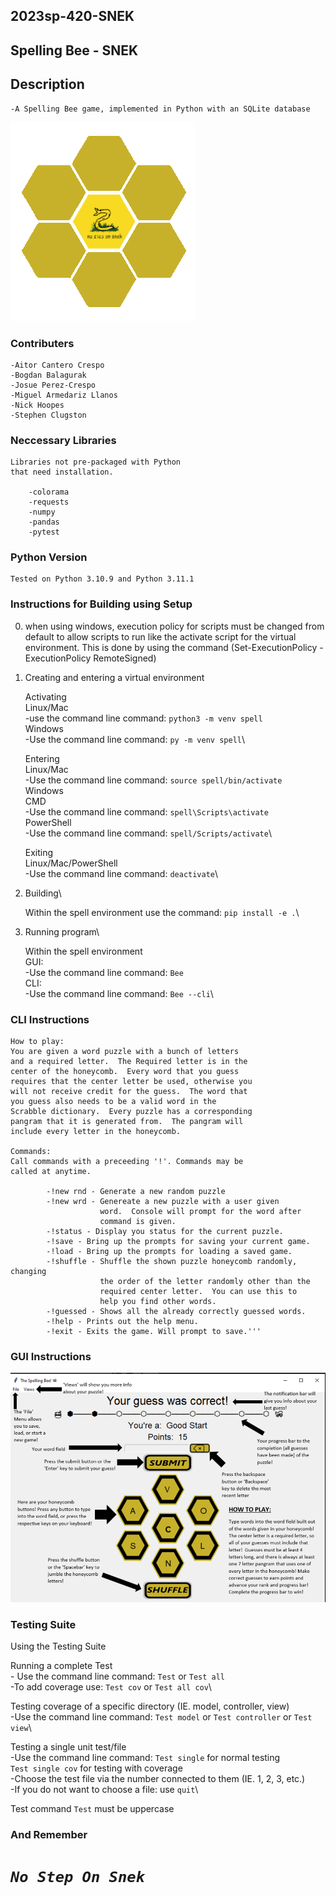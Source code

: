 
## 2023sp-420-SNEK
## Spelling Bee - SNEK

## Description

    -A Spelling Bee game, implemented in Python with an SQLite database


![Screenshot](img/SNEKTransperent.png)

### Contributers

    -Aitor Cantero Crespo
    -Bogdan Balagurak
    -Josue Perez-Crespo
    -Miguel Armedariz Llanos
    -Nick Hoopes
    -Stephen Clugston

### Neccessary Libraries

    Libraries not pre-packaged with Python
    that need installation.

        -colorama
        -requests
        -numpy
        -pandas
        -pytest

### Python Version

    Tested on Python 3.10.9 and Python 3.11.1


### Instructions for Building using Setup

0. when using windows, execution policy for scripts must be changed
    from default to allow scripts to run like the activate script for the
    virtual environment. This is done by using the command 
    (Set-ExecutionPolicy -ExecutionPolicy RemoteSigned)

1. Creating and entering a virtual environment

    Activating\
        Linux/Mac\
            -use the command line command: 
                ```python3 -m venv spell```\
        Windows\
            -Use the command line command: 
                ```py -m venv spell```\

    Entering\
        Linux/Mac\
            -Use the command line command: 
                ```source spell/bin/activate```\
        Windows\
            CMD\
                -Use the command line command: 
                    ```spell\Scripts\activate```\
            PowerShell\
                -Use the command line command: 
                    ```spell/Scripts/activate```\

    Exiting\
        Linux/Mac/PowerShell\
            -Use the command line command: 
                ```deactivate```\

2. Building\
    
    Within the spell environment use the command: 
        ```pip install -e .```\

3. Running program\

    Within the spell environment\
        GUI:\
            -Use the command line command: 
                ```Bee```\
        CLI:\
            -Use the command line command: 
                ```Bee --cli```\


### CLI Instructions

    How to play:
    You are given a word puzzle with a bunch of letters
    and a required letter.  The Required letter is in the
    center of the honeycomb.  Every word that you guess
    requires that the center letter be used, otherwise you
    will not receive credit for the guess.  The word that
    you guess also needs to be a valid word in the
    Scrabble dictionary.  Every puzzle has a corresponding
    pangram that it is generated from.  The pangram will
    include every letter in the honeycomb.

    Commands:
    Call commands with a preceeding '!'. Commands may be
    called at anytime.

            -!new rnd - Generate a new random puzzle
            -!new wrd - Genereate a new puzzle with a user given
                        word.  Console will prompt for the word after
                        command is given.
            -!status - Display you status for the current puzzle.
            -!save - Bring up the prompts for saving your current game.
            -!load - Bring up the prompts for loading a saved game.
            -!shuffle - Shuffle the shown puzzle honeycomb randomly, changing
                        the order of the letter randomly other than the 
                        required center letter.  You can use this to
                        help you find other words.
            -!guessed - Shows all the already correctly guessed words.
            -!help - Prints out the help menu.
            -!exit - Exits the game. Will prompt to save.'''
   
### GUI Instructions

![Screenshot](img/spellBeeInstruct.PNG)

### Testing Suite

Using the Testing Suite

Running a complete Test\
    - Use the command line command: 
        ```Test``` or ```Test all```\
        -To add coverage use: 
            ```Test cov``` or ```Test all cov```\

Testing coverage of a specific directory (IE. model, controller, view)\
    -Use the command line command: 
        ```Test model``` or ```Test controller``` or ```Test view```\

Testing a single unit test/file\
    -Use the command line command: 
        ```Test single``` for normal testing\
        ```Test single cov``` for testing with coverage\
        -Choose the test file via the number connected to them (IE. 1, 2, 3, etc.)\
        -If you do not want to choose a file: 
        use ```quit```\

Test command ```Test``` must be uppercase
        
        
            




### And Remember
    
#  ***`No Step On Snek`*** 

        

